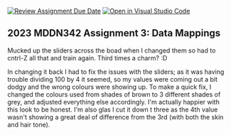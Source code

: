 [![Review Assignment Due Date](https://classroom.github.com/assets/deadline-readme-button-24ddc0f5d75046c5622901739e7c5dd533143b0c8e959d652212380cedb1ea36.svg)](https://classroom.github.com/a/wBh5q70M)
[![Open in Visual Studio Code](https://classroom.github.com/assets/open-in-vscode-718a45dd9cf7e7f842a935f5ebbe5719a5e09af4491e668f4dbf3b35d5cca122.svg)](https://classroom.github.com/online_ide?assignment_repo_id=11103455&assignment_repo_type=AssignmentRepo)
## 2023 MDDN342 Assignment 3: Data Mappings

Mucked up the sliders across the boad when I changed them so had to cntrl-Z all that and train again. Third times a charm? :D

In changing it back I had to fix the issues with the sliders; as it was having trouble dividing 100 by 4 it seemed, so my values were coming out a bit dodgy and the wrong colours were showing up. To make a quick fix, I changed the colours used from shades of brown to 3 different shades of grey, and adjusted everything else accordingly. I'm actually happier with this look to be honest. I'm also glas I cut it down t three as the 4th value wasn't showing a great deal of difference from the 3rd (with both the skin and hair tone).